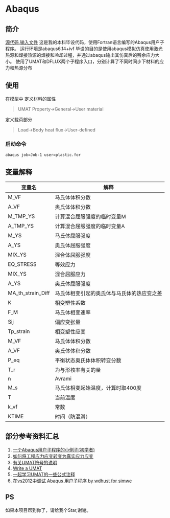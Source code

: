 # Abaqus

## 简介
[源代码](file/plastic.for),[输入文件](file/Job-1.inp)
这是我的本科毕设代码，使用Fortran语言编写的Abaqus用户子程序。
运行环境是abaqus6.14+ivf
毕设的目的是使用abaqus模拟仿真使用激光热源和焊接热源的焊接和冷却过程，并通过abaqus输出其仿真后的残余应力大小。
使用了UMAT和DFLUX两个子程序入口，分别计算了不同时间步下材料的应力和热源分布

## 使用
在模型中
定义材料的属性    
>UMAT Property->General->User material    

定义载荷部分
>Load->Body heat flux->User-defined


### 启动命令

```
abaqus job=Job-1 user=plastic.for
```

## 变量解释


|变量名|解释|
|---|---|
|M_VF|马氏体体积分数|
|A_VF|奥氏体体积分数|
|M_TMP_YS|计算混合屈服强度的临时变量M|
|A_TMP_YS|计算混合屈服强度的临时变量A|
|M_YS|马氏体屈服强度|
|A_YS|奥氏体屈服强度|
|MIX_YS|混合体屈服强度|
|EQ_STRESS|等效应力|
|MIX_YS|混合屈服应力|
|A_YS|奥氏体屈服强度|
|MA_th_strain_Diff|马氏体相变引起的奥氏体与马氏体的热应变之差|
|K|相变塑性系数|
|F_M|马氏体相变速率|
|Sij|偏应变张量|
|Tp_strain|相变塑性应变|
|M_VF|马氏体体积分数|
|A_VF|奥氏体体积分数||
|P_eq|平衡状态奥氏体体积转变分数|
|T_r|为与形核率有关的量|
|n|Avrami|指数|
|M_s|马氏体相变起始温度，计算时取400度|(C)|
|T|当前温度|
|k_vf|常数|
|KTIME|时间（防混淆）|
## 部分参考资料汇总

1. [一个Abaqus用户子程序的小例子(初学者)](./file/ABAQUS初学者用户子程序小例子.pdf)
2. [如何将工程应力应变转变为真实应力应变](https://info.simuleon.com/blog/converting-engineering-stress-strain-to-true-stress-strain-in-abaqus)
3. [有关UMAT符号的说明](./file/UMAT符号说明.pdf)
4. [Write a UMAT](./file/../Abaqus/file/Writing%20a%20UMAT.pdf)
5. [一起学习UMAT的一些公式注释](../file/../Abaqus/file/一起学习UMAT%20的一些公式注释.doc)
6. [在vs2012中调试 Abaqus 用户子程序 by wdhust for simwe](./file/Debugging%20ABAQUS%20User%20Subroutines%20with%20Visual%20Studio%20Debugger%20(by%20wdhust%20for%20simwe).png)
   
## PS
如果本项目帮到你了，请给我个Star,谢谢。